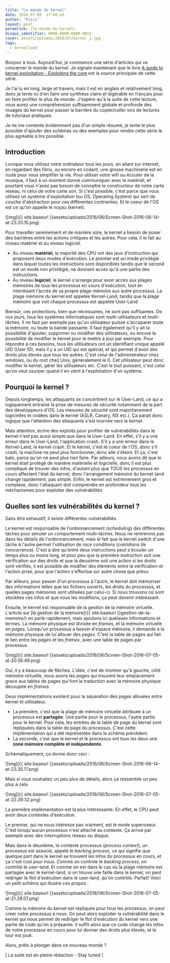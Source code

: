 ```yaml
---
title: "Le monde du kernel"
date: 2016-07-05  17:48:43
author: "Pixis"
layout: post
permalink: /le-monde-du-kernel/
disqus_identifier: 0000-0000-0000-0013
cover: assets/uploads/2016/07/kernel_1.jpg
tags:
  - kernelland
---
```


Bonjour à tous. Aujourd'hui, je commence une série d'articles qui va concerner le monde du kernel. Je signale maintenant que le livre [A guide to kernel exploitation - Exploiting the core](https://github.com/isislovecruft/library/raw/master/computer%20science%20theory/exploit%20development/A%20Guide%20to%20Kernel%20Exploitation%20Attacking%20the%20Core%20(2011).pdf) est la source principale de cette série.

Je l'ai lu en long, large et travers, mais il est en anglais et relativement long, donc je tente ici d'en faire une synthèse claire et digérable en français pour en faire profiter le plus de monde. J'espère qu'à la suite de cette lecture, vous aurez une compréhension suffisamment globale et profonde des rouages du kernel pour passer la barrière du copier/coller lors de lectures de tutoriaux pratiques.

Je ne me contente évidemment pas d'un simple résumé, je tente le plus possible d'ajouter des schémas ou des exemples pour rendre cette série la plus agréable à lire possible.

## Introduction

Lorsque vous utilisez votre ordinateur tous les jours, en allant sur internet, en regardant des films, ou encore en codant, une grosse machinerie est en route pour vous simplifier la vie. Pour utiliser votre wifi ou écouter de la musique, il faut à un moment donné communiquer avec le matériel, et pourtant vous n'avez pas besoin de connaitre le constructeur de votre carte réseau, ni celui de votre carte son. Si c'est possible, c'est parce que vous utilisez un système d'exploitation (ou OS, Operating System) qui sert de couche d'abstraction pour ces différentes contraintes. Et le coeur de l'OS est ce qu'on appelle le noyau (kernel).

![img]({{ site.baseurl }}assets/uploads/2016/06/Screen-Shot-2016-06-14-at-23.20.15.png)

Pour travailler sereinement et de manière sûre, le kernel a besoin de poser des barrières entre les actions critiques et les autres. Pour cela, il le fait au niveau matériel et au niveau logiciel.

* Au niveau **matériel**, la majorité des CPU ont des jeux d'instruction qui proposent deux modes d'exécution. Le premier est un mode privilégié dans lequel toutes les instructions sont disponibles tandis que le second est un mode non privilégié, ne donnant accès qu'à une partie des instructions.
* Au niveau **logiciel**, le kernel s'arrange pour avoir accès aux plages mémoires de tous les processus en cours d'exécution, tout en interdisant l'accès de sa propre plage mémoire aux autre processus. La plage mémoire du kernel est appelée Kernel-Land, tandis que la plage mémoire que voit chaque processus est appelée User-Land

Biensûr, ces protections, bien que nécessaires, ne sont pas suffisantes. De nos jours, tous les systèmes informatiques sont multi-utilisateurs et multi-tâches. Il ne faut par exemple pas qu'un utilisateur puisse s'accaparer toute la mémoire, ou toute la bande passante. Il faut également qu'il y ait la possibilité d'ajouter, supprimer ou modifier des utilisateurs, ou encore la possibilité de modifier le kernel pour le mettre à jour par exemple. Pour répondre à ces besoins, tous les utilisateurs ont un identifiant unique appelé UID (User ID), mais il y a un UID qui est spécial, et qui permet d'avoir des droits plus élevés que tous les autres. C'est celui de l'administrateur chez windows, ou du root chez Unix, généralement le 0. Cet utilisateur peut donc modifier le kernel, gérer les utilisateurs etc. C'est le tout puissant, c'est celui qu'on veut usurper quand il en vient à l'exploitation d'un système.

## Pourquoi le kernel ?

Depuis longtemps, les attaquants se concentrent sur le User-Land, ce qui a logiquement entrainé la prise de mesures de sécurité notamment de la part des développeurs d'OS. Les mesures de sécurité sont majoritairement logicielles et codées dans le kernel (ASLR, Canary, NX etc.). Ça parait donc logique que l'attention des attaquants s'est tournée vers le kernel.

Mais attention, écrire des exploits pour profiter de vulnérabilités dans le kernel n'est pas aussi simple que dans le User-Land. En effet, s'il y a une erreur dans le User-Land, l'application crash. S'il y a une erreur dans le Kernel-Land, le kernel crash. Et le kernel, c'est le coeur de l'OS, donc s'il crash, la machine ne peut plus fonctionner, donc elle s'éteint. Et ça, c'est balo, parce qu'on ne peut plus rien faire. Par ailleurs, nous avons dit que le kernel était protégé de manière matérielle et logicielle, donc il est plus compliqué de trouver des infos, d'autant plus que TOUS les processus en cours affectent l'état du kernel, donc l'arrangement mémoire du kernel-land change rapidement, pas simple. Enfin, le kernel est extrêmement gros et complexe, donc l'attaquant doit comprendre en profondeur tous les méchanismes pour exploiter des vulnérabilités.

## Quelles sont les vulnérabilités du kernel ?

Sans être exhaustif, il existe différentes vulnérabilités.

Le kernel est responsable de l'ordonnancement (_scheduling_) des différentes tâches pour simuler un comportement multi-tâches. Nous ne rentrerons pas dans les détails de l'ordonnancement, mais le fait que le kernel switch d'une tâche à l'autre permet l'utilisation de _race conditions_ (contidions de concurrence). C'est à dire qu'entre deux instructions peut s'écouler un temps plus ou moins long, et pour peu que la première instruction soit une vérification sur des droits et que la deuxième soit une action si les droits sont vérifiés, il est possible de modifier des éléments entre la vérification et l'action prise, pour que l'action s'effectue sur autre chose que prévu.

Par ailleurs, pour passer d'un processus à l'autre, le kernel doit mémoriser des informations telles que les fichiers ouverts, les droits du processus, et quelles pages mémoires sont utilisées par celui-ci. Si nous trouvons où sont stockées ces infos et que nous les modifions, ça peut devenir intéressant.

Ensuite, le kernel est responsable de la gestion de la mémoire virtuelle. L'article sur [la gestion de la mémoire]({{ site.baseurl }}gestion-de-la-memoire/) en parle rapidement, mais ajoutons ici quelques informations et termes. La mémoire physique est divisée en _frames_, et la mémoire virtuelle en _pages_. Lorsqu'un processus a besoin d'espace mémoire, il demande à la mémoire physique de lui allouer des _pages_. C'est la table de pages qui fait le lien entre les _pages_ et les _frames_, avec une table de pages par processus.

![img]({{ site.baseurl }}assets/uploads/2016/06/Screen-Shot-2016-07-05-at-20.56.49.png)

Oui, il y a beaucoup de flèches. L'idée, c'est de montrer qu'à gauche, côté mémoire virtuelle, nous avons les _pages_ qui trouvent leur emplacement grace aux tables de pages qui font la traduction avec la mémoire physique découpée en _frames_.

Deux implémentations existent pour la séparation des pages allouées entre kernel et utilisateur.

* La première, c'est que la plage de mémoire virtuelle attribuée à un processus est **partagée**. Une partie pour le processus, l'autre partie pour le kernel. Pour cela, les entrées de la table de page du kernel sont répliquées dans la table de page du processus. C'est cette implémentation qui a été représentée dans le schéma précédent.
* La seconde, c'est que le kernel et le processus ont tous les deux une **zone mémoire complète et indépendente**.

Schématiquement, ça donne donc ceci :

![img]({{ site.baseurl }}assets/uploads/2016/06/Screen-Shot-2016-06-14-at-23.30.17.png)

Mais si vous souhaitez un peu plus de détails, alors ça ressemble un peu plus à cela

![img]({{ site.baseurl }}assets/uploads/2016/06/Screen-Shot-2016-07-05-at-22.39.32.png)

La première implémentation est la plus intéressante. En effet, le CPU peut avoir deux contextes d'exécution. 

Le premier, qui ne nous intéresse pas vraiment, est le mode superviseur. C'est lorsqu'aucun processus n'est attaché au contexte. Ça arrive par exemple avec des interruptions réseau ou disque.

Mais dans le deuxième, le contexte processus (_process context_), un processus est associé, appelé le _backing process_, ce qui signifie que quelque part dans le kernel se trouvent les infos du processus en cours, et ça c'est cool pour nous. Comme on controle le _backing process_, on contrôle le user-land. Et comme on est dans le cas où la plage mémoire est partagée avec le kernel-land, si on trouve une faille dans le kernel, on peut rediriger le flot d'exécution dans le user-land, qu'on contrôle. Parfait! Voici un petit schéma qui illustre ces propos :

![img]({{ site.baseurl }}assets/uploads/2016/06/Screen-Shot-2016-07-05-at-21.28.07.png)

Comme la mémoire du kernel est répliquée pour tous les processus, on peut créer notre processus à nous. On peut alors exploiter la vulnérabilité dans le kernel qui nous permet de rediriger le flot d'exécution du kernel vers une partie de code qu'on a préparée. Il suffit alors que ce code change les infos de notre processus en cours pour lui donner des droits plus élevés, et le tour est joué.

Alors, prêts à plonger dans ce nouveau monde ?

[ La suite est en pleine rédaction - Stay tuned ]